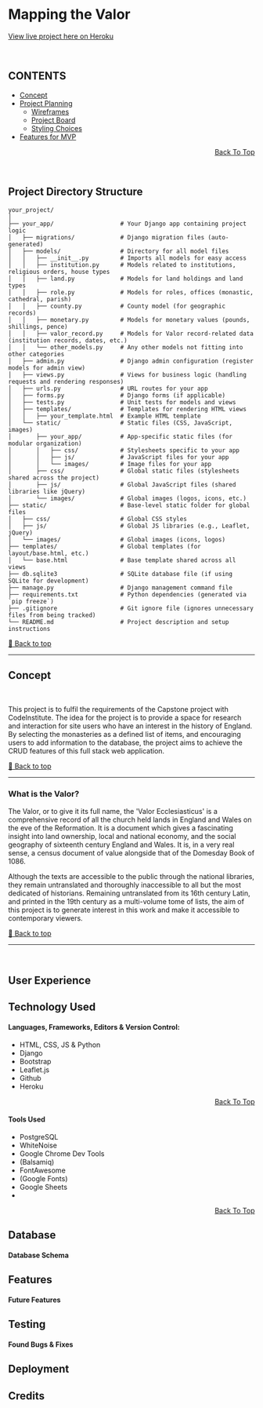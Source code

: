 # Mapping the Valor

[View live project here on Heroku](https://mapping-the-valor-a17b7cc98edf.herokuapp.com/)

<br>


## CONTENTS

* [Concept](#concept)
* [Project Planning](#project-planning)
  * [Wireframes](#wireframes)
  * [Project Board](#project-board)
  * [Styling Choices](#styling-choices)
* [Features for MVP](features-for-mvp)
<p align="right"><a href="#mapping-the-valor">Back To Top</a></p>
<br>

## Project Directory Structure

```
your_project/
│
├── your_app/                   # Your Django app containing project logic
│   ├── migrations/             # Django migration files (auto-generated)
│   ├── models/                 # Directory for all model files
│   │   ├── __init__.py         # Imports all models for easy access
│   │   ├── institution.py      # Models related to institutions, religious orders, house types
│   │   ├── land.py             # Models for land holdings and land types
│   │   ├── role.py             # Models for roles, offices (monastic, cathedral, parish)
│   │   ├── county.py           # County model (for geographic records)
│   │   ├── monetary.py         # Models for monetary values (pounds, shillings, pence)
│   │   ├── valor_record.py     # Models for Valor record-related data (institution records, dates, etc.)
│   │   └── other_models.py     # Any other models not fitting into other categories
│   ├── admin.py                # Django admin configuration (register models for admin view)
│   ├── views.py                # Views for business logic (handling requests and rendering responses)
│   ├── urls.py                 # URL routes for your app
│   ├── forms.py                # Django forms (if applicable)
│   ├── tests.py                # Unit tests for models and views
│   ├── templates/              # Templates for rendering HTML views
│   │   ├── your_template.html  # Example HTML template
│   └── static/                 # Static files (CSS, JavaScript, images)
│       ├── your_app/           # App-specific static files (for modular organization)
│       │   ├── css/            # Stylesheets specific to your app
│       │   ├── js/             # JavaScript files for your app
│       │   └── images/         # Image files for your app
│       ├── css/                # Global static files (stylesheets shared across the project)
│       ├── js/                 # Global JavaScript files (shared libraries like jQuery)
│       └── images/             # Global images (logos, icons, etc.)
├── static/                     # Base-level static folder for global files
│   ├── css/                    # Global CSS styles
│   ├── js/                     # Global JS libraries (e.g., Leaflet, jQuery)
│   └── images/                 # Global images (icons, logos)
├── templates/                  # Global templates (for layout/base.html, etc.)
│   └── base.html               # Base template shared across all views
├── db.sqlite3                  # SQLite database file (if using SQLite for development)
├── manage.py                   # Django management command file
├── requirements.txt            # Python dependencies (generated via `pip freeze`)
├── .gitignore                  # Git ignore file (ignores unnecessary files from being tracked)
└── README.md                   # Project description and setup instructions
```

[🔼 Back to top](#mapping-the-valor)

---

## Concept

<br>

This project is to fulfil the requirements of the Capstone project with CodeInstitute.
The idea for the project is to provide a space for research and interaction for site users who have an interest in the history of England.
By selecting the monasteries as a defined list of items, and encouraging users to add information to the database, the project aims to achieve the CRUD features of this full stack web application.

[🔼 Back to top](#mapping-the-valor)

---

### What is the Valor?

The Valor, or to give it its full name, the 'Valor Ecclesiasticus' is a comprehensive record of all the church held lands in England and Wales on the eve of the Reformation. 
It is a document which gives a fascinating insight into land ownership, local and national economy, and the social geography of sixteenth century England and Wales.
It is, in a very real sense, a census document of value alongside that of the Domesday Book of 1086.

Although the texts are accessible to the public through the national libraries, they remain untranslated and thoroughly inaccessible to all but the most dedicated of historians.
Remaining untranslated from its 16th century Latin, and printed in the 19th century as a multi-volume tome of lists, the aim of this project is to generate interest in this work and make it accessible to contemporary viewers.



[🔼 Back to top](#mapping-the-valor)

---

<br>

## User Experience


## Technology Used

#### Languages, Frameworks, Editors & Version Control:

* HTML, CSS, JS & Python
* Django
* Bootstrap
* Leaflet.js
* Github
* Heroku

<p align="right"><a href="#mapping-the-valor">Back To Top</a></p>

#### Tools Used

* PostgreSQL
* WhiteNoise
* Google Chrome Dev Tools
* (Balsamiq)
* FontAwesome
* (Google Fonts)
* Google Sheets
* 
<p align="right"><a href="#mapping-the-valor">Back To Top</a></p>

## Database

#### Database Schema

## Features

#### Future Features

## Testing

#### Found Bugs & Fixes

## Deployment

## Credits








